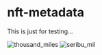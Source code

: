 # nft-metadata
This is just for testing...

![thousand_miles](https://user-images.githubusercontent.com/6095539/139381221-f4e73167-e12b-4def-aae2-5c120aa7d4cb.png)
![seribu_mil](https://user-images.githubusercontent.com/6095539/139422650-2ae94f59-3fc2-4919-a120-21e5d2db63d5.png)
